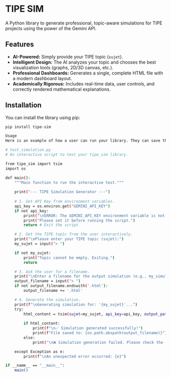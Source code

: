 # TIPE SIM

A Python library to generate professional, topic-aware simulations for TIPE projects using the power of the Gemini API.

## Features

-   **AI-Powered:** Simply provide your TIPE topic (`sujet`).
-   **Intelligent Design:** The AI analyzes your topic and chooses the best visualization tools (graphs, 2D/3D canvas, etc.).
-   **Professional Dashboards:** Generates a single, complete HTML file with a modern dashboard layout.
-   **Academically Rigorous:** Includes real-time data, user controls, and correctly rendered mathematical explanations.

## Installation

You can install the library using pip:

```bash
pip install tipe-sim

Usage
Here is an example of how a user can run your library. They can save this code as a Python file (e.g., run_simulation.py) and execute it from their terminal.

# test_simulation.py
# An interactive script to test your tipe_sim library.

from tipe_sim import tsim
import os

def main():
    """Main function to run the interactive test."""
    
    print("--- TIPE Simulation Generator ---")
    
    # 1. Get API Key from environment variables.
    api_key = os.environ.get("GEMINI_API_KEY")
    if not api_key:
        print("\nERROR: The GEMINI_API_KEY environment variable is not set!")
        print("Please set it before running the script.")
        return # Exit the script

    # 2. Get the TIPE topic from the user interactively.
    print("\nPlease enter your TIPE topic (sujet):")
    my_sujet = input("> ")

    if not my_sujet:
        print("Topic cannot be empty. Exiting.")
        return

    # 3. Ask the user for a filename.
    print("\nEnter a filename for the output simulation (e.g., my_simulation.html):")
    output_filename = input("> ")
    if not output_filename.endswith('.html'):
        output_filename += '.html'

    # 4. Generate the simulation.
    print(f"\nGenerating simulation for: '{my_sujet}'...")
    try:
        html_content = tsim(sujet=my_sujet, api_key=api_key, output_path=output_filename)
        
        if html_content:
            print(f"\n✅ Simulation generated successfully!")
            print(f"File saved to: {os.path.abspath(output_filename)}")
        else:
            print("\n❌ Simulation generation failed. Please check the error messages above.")

    except Exception as e:
        print(f"\nAn unexpected error occurred: {e}")

if __name__ == "__main__":
    main()
